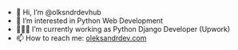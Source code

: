 - 👋 Hi, I’m @olksndrdevhub
- 👀 I’m interested in Python Web Development
- 👨🏼‍💻 I’m currently working as Python Django Developer (Upwork)
- 📫 How to reach me: [oleksandrdev.com](https://oleksandrdev.com/)

<!---
olksndrdevhub/olksndrdevhub is a ✨ special ✨ repository because its `README.md` (this file) appears on your GitHub profile.
You can click the Preview link to take a look at your changes.
--->
